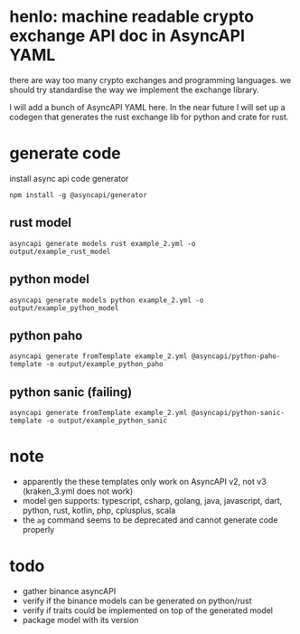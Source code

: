 # henlo: machine readable crypto exchange API doc in AsyncAPI YAML

there are way too many crypto exchanges and programming languages. we should try standardise the way we implement the exchange library.

I will add a bunch of AsyncAPI YAML here. In the near future I will set up a codegen that generates the rust exchange lib for python and crate for rust.

# generate code
install async api code generator
```
npm install -g @asyncapi/generator
```
## rust model
```
asyncapi generate models rust example_2.yml -o output/example_rust_model
```
## python model
```
asyncapi generate models python example_2.yml -o output/example_python_model
```
## python paho
```
asyncapi generate fromTemplate example_2.yml @asyncapi/python-paho-template -o output/example_python_paho
```
## python sanic (failing)
```
asyncapi generate fromTemplate example_2.yml @asyncapi/python-sanic-template -o output/example_python_sanic
```




# note
- apparently the these templates only work on AsyncAPI v2, not v3 (kraken_3.yml does not work)
- model gen supports: typescript, csharp, golang, java, javascript, dart, python, rust, kotlin, php, cplusplus, scala
- the `ag` command seems to be deprecated and cannot generate code properly

# todo
- gather binance asyncAPI
- verify if the binance models can be generated on python/rust
- verify if traits could be implemented on top of the generated model
- package model with its version